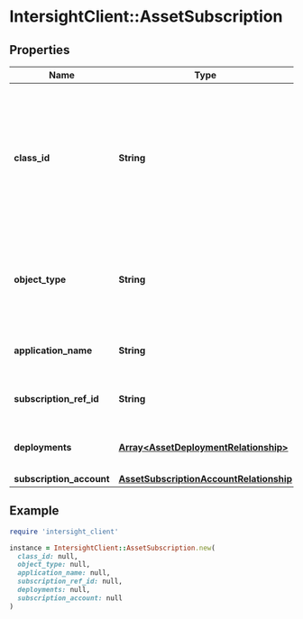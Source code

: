 # IntersightClient::AssetSubscription

## Properties

| Name | Type | Description | Notes |
| ---- | ---- | ----------- | ----- |
| **class_id** | **String** | The fully-qualified name of the instantiated, concrete type. This property is used as a discriminator to identify the type of the payload when marshaling and unmarshaling data. | [default to &#39;asset.Subscription&#39;] |
| **object_type** | **String** | The fully-qualified name of the instantiated, concrete type. The value should be the same as the &#39;ClassId&#39; property. | [default to &#39;asset.Subscription&#39;] |
| **application_name** | **String** | Application name reported by Cisco Install Base. | [optional][readonly] |
| **subscription_ref_id** | **String** | Identifies the consumption-based subscription. | [optional][readonly] |
| **deployments** | [**Array&lt;AssetDeploymentRelationship&gt;**](AssetDeploymentRelationship.md) | An array of relationships to assetDeployment resources. | [optional][readonly] |
| **subscription_account** | [**AssetSubscriptionAccountRelationship**](AssetSubscriptionAccountRelationship.md) |  | [optional] |

## Example

```ruby
require 'intersight_client'

instance = IntersightClient::AssetSubscription.new(
  class_id: null,
  object_type: null,
  application_name: null,
  subscription_ref_id: null,
  deployments: null,
  subscription_account: null
)
```

